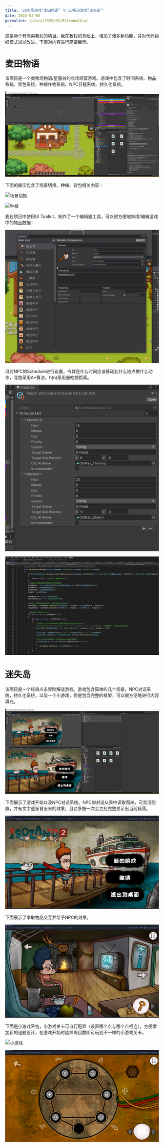 ```yaml
---
title: '2D农场游戏“麦田物语” 与 2D解谜游戏“迷失岛”'
date: 2025-03-04
permalink: /posts/2025/03/MfarmAndIso/
---
```


这是两个有简易教程的项目。我在教程的基础上，增加了诸多新功能，并对代码组织模式加以改进，下面对内容进行简要展示。

麦田物语
======
该项目是一个类牧场物语/星露谷的农场经营游戏。游戏中包含了时间系统、物品系统、背包系统、种植作物系统、NPC日程系统、持久化系统。

![主页](/images/mfarm/主页.png "主页")

下面的展示包含了场景切换、种植、背包相关内容：

![场景切换](/images/mfarm/场景切换.gif "场景切换")

![种植](/images/mfarm/种植.gif "种植")

我在项目中使用UI Toolkit，制作了一个编辑器工具，可以很方便地新增/编辑游戏中的物品数据：

![物品编辑器](/images/mfarm/物品编辑器.gif "物品编辑器")

可对NPC的Schedule进行设置，令其在什么时间应该移动到什么地点做什么动作，寻路采用A*算法，h(n)采用曼哈顿距离。

![NPC日程](/images/mfarm/NPC日程.png "NPC日程")

![A星算法部分代码](/images/mfarm/A星算法部分代码.png "A星算法部分代码")

迷失岛
======
该项目是一个经典点击冒险解谜游戏。游戏包含简单的几个场景，NPC对话系统，持久化系统，以及一个小游戏，但是包含完整的框架，可以很方便地进行内容填充。

![主页](/images/iso2/主页.png "主页")

下面展示了游戏开始以及NPC对话系统。NPC的对话从表中读取而来，可灵活配置，并有文字逐渐冒出来的效果，且若多按一次会立刻完整显示出当前段落。

![进入游戏与对话](/images/iso2/进入游戏与对话.gif "进入游戏与对话")

下面展示了拿取物品交互并给予NPC的效果。

![互动](/images/iso2/互动.gif "互动")

下面是小游戏系统，小游戏关卡可自行配置（设置哪个点与哪个点相连），方便增加新的谜题设计，在游戏开始时选择周目数即可玩到不一样的小游戏关卡。

![小游戏](/images/iso2/小游戏.gif "小游戏")

![多周目小游戏](/images/iso2/多周目小游戏.png "多周目小游戏")
